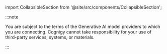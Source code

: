import CollapsibleSection from '@site/src/components/CollapsibleSection';

:::note

  You are subject to the terms of the Generative AI model providers to which you are connecting. Cognigy cannot take responsibility for your use of third-party services, systems, or materials.

:::

